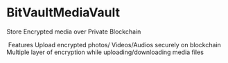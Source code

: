 # BitVaultMediaVault

Store Encrypted media over Private Blockchain

 Features
Upload encrypted photos/ Videos/Audios securely on blockchain
Multiple layer of encryption while uploading/downloading media files
